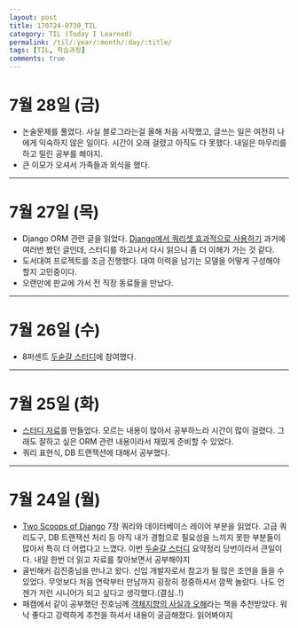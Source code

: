 ```yaml
---
layout: post
title: 170724-0730_TIL
category: TIL (Today I Learned)
permalink: /til/:year/:month/:day/:title/
tags: [TIL, 학습과정]
comments: true
---
```


# 7월 28일 (금)
- 논술문제를 풀었다. 사실 블로그라는걸 올해 처음 시작했고, 글쓰는 일은 여전히 나에게 익숙하지 않은 일이다. 시간이 오래 걸렸고 아직도 다 못했다. 내일은 마무리를 하고 밀린 공부를 해야지.
- 큰 이모가 오셔서 가족들과 외식을 했다. 

---
# 7월 27일 (목)
- Django ORM 관련 글을 읽었다. [Django에서 쿼리셋 효과적으로 사용하기](http://raccoonyy.github.io/using-django-querysets-effectively-translate/) 과거에 여러번 봤던 글인데, 스터디를 하고나서 다시 읽으니 좀 더 이해가 가는 것 같다.
- 도서대여 프로젝트를 조금 진행했다. 대여 이력을 남기는 모델을 어떻게 구성해야 할지 고민중이다.
- 오랜만에 판교에 가서 전 직장 동료들을 만났다.

---
# 7월 26일 (수)
- 8퍼센트 [두숟갈 스터디](https://8percent.github.io/2017-06-30/%EC%8A%A4%ED%84%B0%EB%94%94%EC%8B%9C%EC%9E%91/)에 참여했다.

---
# 7월 25일 (화)
- [스터디 자료](https://wayhome25.github.io/django/2017/07/25/tsd7-django-query-database/)를 만들었다. 모르는 내용이 많아서 공부하느라 시간이 많이 걸렸다. 그래도 잘하고 싶은 ORM 관련 내용이라서 재밌게 준비할 수 있었다.
- 쿼리 표현식, DB 트랜잭션에 대해서 공부했다.

---
# 7월 24일 (월)
- [Two Scoops of Django](https://www.twoscoopspress.com/products/two-scoops-of-django-1-11) 7장 쿼리와 데이터베이스 레이어 부분을 읽었다. 고급 쿼리도구, DB 트랜잭션 처리 등 아직 내가 경험으로 필요성을 느끼지 못한 부분들이 많아서 특히 더 어렵다고 느꼈다. 이번 [두숟갈 스터디](https://8percent.github.io/2017-06-30/%EC%8A%A4%ED%84%B0%EB%94%94%EC%8B%9C%EC%9E%91/) 요약정리 당번이라서 큰일이다. 내일 한번 더 읽고 자료를 찾아보면서 공부해야지
- 골빈해커 김진중님을 만나고 왔다. 신입 개발자로서 참고가 될 많은 조언을 들을 수 있었다. 무엇보다 처음 연락부터 만남까지 굉장히 정중하셔서 깜짝 놀랐다. 나도 언젠가 저런 시니어가 되고 싶다고 생각했다.(결심..!)
- 패캠에서 같이 공부했던 진호님께 [객체지향의 사실과 오해](http://www.kyobobook.co.kr/product/detailViewKor.laf?barcode=9788998139766)라는 책을 추천받았다. 워낙 좋다고 강력하게 추천을 하셔서 내용이 궁금해졌다. 읽어봐야지
